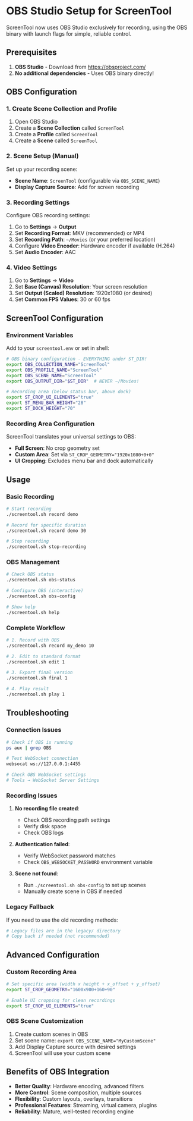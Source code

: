 # OBS Studio Setup for ScreenTool

ScreenTool now uses OBS Studio exclusively for recording, using the OBS binary with launch flags for simple, reliable control.

## Prerequisites

1. **OBS Studio** - Download from https://obsproject.com/
2. **No additional dependencies** - Uses OBS binary directly!

## OBS Configuration

### 1. Create Scene Collection and Profile

1. Open OBS Studio
2. Create a **Scene Collection** called `ScreenTool`
3. Create a **Profile** called `ScreenTool`
4. Create a **Scene** called `ScreenTool`

### 2. Scene Setup (Manual)

Set up your recording scene:
- **Scene Name**: `ScreenTool` (configurable via `OBS_SCENE_NAME`)
- **Display Capture Source**: Add for screen recording

### 3. Recording Settings

Configure OBS recording settings:
1. Go to **Settings** → **Output**
2. Set **Recording Format**: MKV (recommended) or MP4
3. Set **Recording Path**: `~/Movies` (or your preferred location)
4. Configure **Video Encoder**: Hardware encoder if available (H.264)
5. Set **Audio Encoder**: AAC

### 4. Video Settings

1. Go to **Settings** → **Video**
2. Set **Base (Canvas) Resolution**: Your screen resolution
3. Set **Output (Scaled) Resolution**: 1920x1080 (or desired)
4. Set **Common FPS Values**: 30 or 60 fps

## ScreenTool Configuration

### Environment Variables

Add to your `screentool.env` or set in shell:

```bash
# OBS binary configuration - EVERYTHING under ST_DIR!
export OBS_COLLECTION_NAME="ScreenTool"
export OBS_PROFILE_NAME="ScreenTool"
export OBS_SCENE_NAME="ScreenTool"
export OBS_OUTPUT_DIR="$ST_DIR"  # NEVER ~/Movies!

# Recording area (below status bar, above dock)
export ST_CROP_UI_ELEMENTS="true"
export ST_MENU_BAR_HEIGHT="28"
export ST_DOCK_HEIGHT="70"
```

### Recording Area Configuration

ScreenTool translates your universal settings to OBS:

- **Full Screen**: No crop geometry set
- **Custom Area**: Set via `ST_CROP_GEOMETRY="1920x1080+0+0"`
- **UI Cropping**: Excludes menu bar and dock automatically

## Usage

### Basic Recording

```bash
# Start recording
./screentool.sh record demo

# Record for specific duration
./screentool.sh record demo 30

# Stop recording
./screentool.sh stop-recording
```

### OBS Management

```bash
# Check OBS status
./screentool.sh obs-status

# Configure OBS (interactive)
./screentool.sh obs-config

# Show help
./screentool.sh help
```

### Complete Workflow

```bash
# 1. Record with OBS
./screentool.sh record my_demo 10

# 2. Edit to standard format
./screentool.sh edit 1

# 3. Export final version
./screentool.sh final 1

# 4. Play result
./screentool.sh play 1
```

## Troubleshooting

### Connection Issues

```bash
# Check if OBS is running
ps aux | grep OBS

# Test WebSocket connection
websocat ws://127.0.0.1:4455

# Check OBS WebSocket settings
# Tools → WebSocket Server Settings
```

### Recording Issues

1. **No recording file created**:
   - Check OBS recording path settings
   - Verify disk space
   - Check OBS logs

2. **Authentication failed**:
   - Verify WebSocket password matches
   - Check `OBS_WEBSOCKET_PASSWORD` environment variable

3. **Scene not found**:
   - Run `./screentool.sh obs-config` to set up scenes
   - Manually create scene in OBS if needed

### Legacy Fallback

If you need to use the old recording methods:

```bash
# Legacy files are in the legacy/ directory
# Copy back if needed (not recommended)
```

## Advanced Configuration

### Custom Recording Area

```bash
# Set specific area (width x height + x_offset + y_offset)
export ST_CROP_GEOMETRY="1600x900+160+90"

# Enable UI cropping for clean recordings
export ST_CROP_UI_ELEMENTS="true"
```

### OBS Scene Customization

1. Create custom scenes in OBS
2. Set scene name: `export OBS_SCENE_NAME="MyCustomScene"`
3. Add Display Capture source with desired settings
4. ScreenTool will use your custom scene

## Benefits of OBS Integration

- **Better Quality**: Hardware encoding, advanced filters
- **More Control**: Scene composition, multiple sources
- **Flexibility**: Custom layouts, overlays, transitions  
- **Professional Features**: Streaming, virtual camera, plugins
- **Reliability**: Mature, well-tested recording engine

